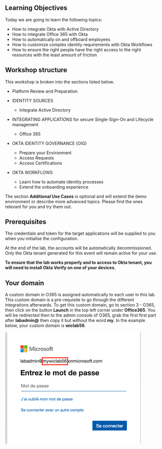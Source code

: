 ## Learning Objectives
Today we are going to learn the following topics: 

- How to integrate Okta with Active Directory
- How to integrate Office 365 with Okta
- How to automatically on and offboard employees
- How to customize complex identity requirements with Okta Workflows
- How to ensure the right people have the right access to the right resources with the least amount of friction

## Workshop structure

This workshop is broken into the sections listed below. 

- Platform Review and Preparation

- IDENTITY SOURCES
    - Integrate Active Directory


- INTEGRATING APPLICATIONS for secure Single-Sign-On and Lifecycle management
    - Office 365


- OKTA IDENTITY GOVERNANCE (OIG)
    - Prepare your Environment
    - Access Requests
    - Access Certifications


- OKTA WORKFLOWS
    - Learn how to automate identity processes
    - Extend the onboarding experience


The section **Additional Use Cases** is optional and will extend the demo environment or describe more advanced topics. Please find the ones relevant for you and try them out.

## Prerequisites

The credentials and token for the target applications will be supplied to you when you initialise the configuration.

At the end of the lab, the accounts will be automatically decommissioned. Only the Okta tenant generated for this event will remain active for your use.

**To ensure that the lab works properly and to access to Okta tenant, you will need to install Okta Verify on one of your devices.**

## Your domain

A custom domain in O365 is assigned automatically to each user in this lab. This custom domain is a pre-requisite to go through the different integrations afterwards. To get this custom domain, go to section 3 - O365, then click on the button **Launch** in the top left corner under **Office365**. You will be redirected then to the admin console of O365, grab the first first part after **labadmin@** then copy it but without the word **my**. In the example below, your custom domain is **wiclab56**.

![alt_text](https://raw.githubusercontent.com/fabiograsso/WIC-Lab-Milan-202312/main/images/009/image047.png "image_tooltip")

